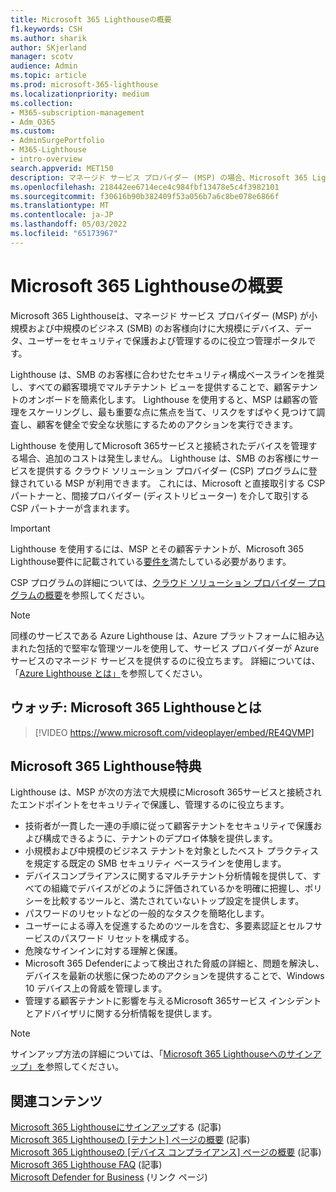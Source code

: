 ```yaml
---
title: Microsoft 365 Lighthouseの概要
f1.keywords: CSH
ms.author: sharik
author: SKjerland
manager: scotv
audience: Admin
ms.topic: article
ms.prod: microsoft-365-lighthouse
ms.localizationpriority: medium
ms.collection:
- M365-subscription-management
- Adm_O365
ms.custom:
- AdminSurgePortfolio
- M365-Lighthouse
- intro-overview
search.appverid: MET150
description: マネージド サービス プロバイダー (MSP) の場合、Microsoft 365 Lighthouseが顧客テナントを 1 か所でセキュリティで保護および管理するのに役立つ方法について説明します。
ms.openlocfilehash: 218442ee6714ece4c984fbf13478e5c4f3982101
ms.sourcegitcommit: f30616b90b382409f53a056b7a6c8be078e6866f
ms.translationtype: MT
ms.contentlocale: ja-JP
ms.lasthandoff: 05/03/2022
ms.locfileid: "65173967"
---
```

# <a name="overview-of-microsoft-365-lighthouse"></a>Microsoft 365 Lighthouseの概要

Microsoft 365 Lighthouseは、マネージド サービス プロバイダー (MSP) が小規模および中規模のビジネス (SMB) のお客様向けに大規模にデバイス、データ、ユーザーをセキュリティで保護および管理するのに役立つ管理ポータルです。

Lighthouse は、SMB のお客様に合わせたセキュリティ構成ベースラインを推奨し、すべての顧客環境でマルチテナント ビューを提供することで、顧客テナントのオンボードを簡素化します。 Lighthouse を使用すると、MSP は顧客の管理をスケーリングし、最も重要な点に焦点を当て、リスクをすばやく見つけて調査し、顧客を健全で安全な状態にするためのアクションを実行できます。

Lighthouse を使用してMicrosoft 365サービスと接続されたデバイスを管理する場合、追加のコストは発生しません。 Lighthouse は、SMB のお客様にサービスを提供する クラウド ソリューション プロバイダー (CSP) プログラムに登録されている MSP が利用できます。 これには、Microsoft と直接取引する CSP パートナーと、間接プロバイダー (ディストリビューター) を介して取引する CSP パートナーが含まれます。

> [!IMPORTANT] 
> Lighthouse を使用するには、MSP とその顧客テナントが、Microsoft 365 Lighthouse要件に記載されている[要件を](m365-lighthouse-requirements.md)満たしている必要があります。

CSP プログラムの詳細については、[クラウド ソリューション プロバイダー プログラムの概要](/partner-center/csp-overview)を参照してください。

> [!NOTE]  
> 同様のサービスである Azure Lighthouse は、Azure プラットフォームに組み込まれた包括的で堅牢な管理ツールを使用して、サービス プロバイダーが Azure サービスのマネージド サービスを提供するのに役立ちます。 詳細については、「[Azure Lighthouse とは」](/azure/lighthouse/overview)を参照してください。   

## <a name="watch-what-is-microsoft-365-lighthouse"></a>ウォッチ: Microsoft 365 Lighthouseとは

> [!VIDEO https://www.microsoft.com/videoplayer/embed/RE4QVMP]

## <a name="microsoft-365-lighthouse-benefits"></a>Microsoft 365 Lighthouse特典

Lighthouse は、MSP が次の方法で大規模にMicrosoft 365サービスと接続されたエンドポイントをセキュリティで保護し、管理するのに役立ちます。

- 技術者が一貫した一連の手順に従って顧客テナントをセキュリティで保護および構成できるように、テナントのデプロイ体験を提供します。 
- 小規模および中規模のビジネス テナントを対象としたベスト プラクティスを規定する既定の SMB セキュリティ ベースラインを使用します。 
- デバイスコンプライアンスに関するマルチテナント分析情報を提供して、すべての組織でデバイスがどのように評価されているかを明確に把握し、ポリシーを比較するツールと、満たされていないトップ設定を提供します。 
- パスワードのリセットなどの一般的なタスクを簡略化します。
- ユーザーによる導入を促進するためのツールを含む、多要素認証とセルフサービスのパスワード リセットを構成する。 
- 危険なサインインに対する理解と保護。
- Microsoft 365 Defenderによって検出された脅威の詳細と、問題を解決し、デバイスを最新の状態に保つためのアクションを提供することで、Windows 10 デバイス上の脅威を管理します。
- 管理する顧客テナントに影響を与えるMicrosoft 365サービス インシデントとアドバイザリに関する分析情報を提供します。

> [!NOTE] 
> サインアップ方法の詳細については、「[Microsoft 365 Lighthouseへのサインアップ」を](m365-lighthouse-sign-up.md)参照してください。

## <a name="related-content"></a>関連コンテンツ

[Microsoft 365 Lighthouseにサインアップ](m365-lighthouse-sign-up.md)する (記事)  
[Microsoft 365 Lighthouseの [テナント] ページの概要](m365-lighthouse-tenants-page-overview.md) (記事)   
[Microsoft 365 Lighthouseの [デバイス コンプライアンス] ページの概要](m365-lighthouse-device-compliance-page-overview.md) (記事)   
[Microsoft 365 Lighthouse FAQ](m365-lighthouse-faq.yml) (記事)   
[Microsoft Defender for Business](../security/defender-business/index.yml) (リンク ページ)